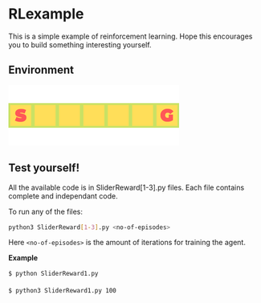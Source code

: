 # RLexample

This is a simple example of reinforcement learning. Hope this encourages you
to build something interesting yourself.

## Environment

![Environment](images/env1.png)

## Test yourself!

All the available code is in SliderReward[1-3].py files. Each file
contains complete and independant code.

To run any of the files:
```bash
python3 SliderReward[1-3].py <no-of-episodes>
```
Here `<no-of-episodes>` is the amount of  iterations for training
the agent.

**Example**
```bash
$ python SliderReward1.py

$ python3 SliderReward1.py 100
```
